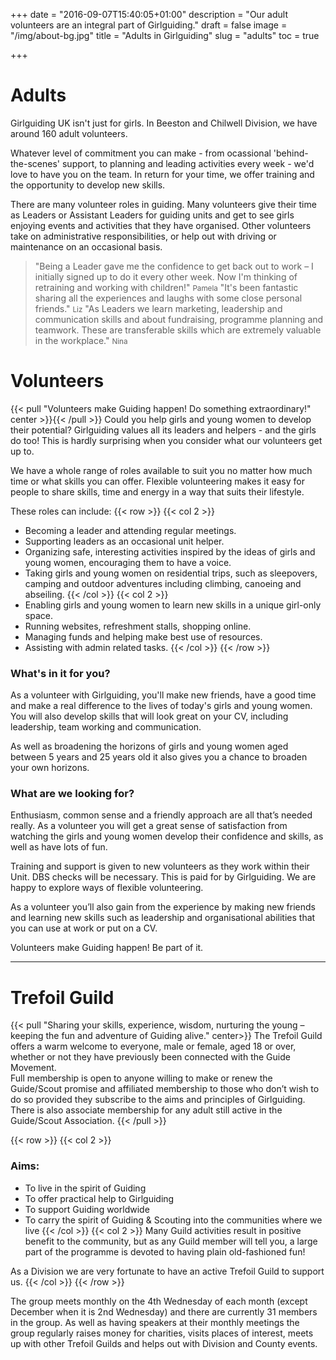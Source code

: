 +++
date = "2016-09-07T15:40:05+01:00"
description = "Our adult volunteers are an integral part of Girlguiding."
draft = false
image = "/img/about-bg.jpg"
title = "Adults in Girlguiding"
slug = "adults"
toc = true

+++

# Adults

Girlguiding UK isn't just for girls. In Beeston and Chilwell Division, we have around 160 adult volunteers. 

Whatever level of commitment you can make - from ocassional 'behind-the-scenes' support, to planning and leading activities every week - we'd love to have you on the team. In return for your time, we offer training and the opportunity to develop new skills.


There are many volunteer roles in guiding. Many volunteers give their time as Leaders or Assistant Leaders for guiding units and get to see girls enjoying events and activities that they have organised. Other volunteers take on administrative responsibilities, or help out with driving or maintenance on an occasional basis.


> "Being a Leader gave me the confidence to get back out to work – I initially signed up to do it every other week. Now I'm thinking of retraining and working with children!" <small>Pamela</small>
> "It's been fantastic sharing all the experiences and laughs with some close personal friends." <small>Liz</small>
> "As Leaders we learn marketing, leadership and communication skills and about fundraising, programme planning and teamwork. These are transferable skills which are extremely valuable in the workplace." <small>Nina</small>


# Volunteers
{{< pull "Volunteers make Guiding happen! Do something extraordinary!" center >}}{{< /pull >}}
Could you help girls and young women to develop their potential? Girlguiding values all its leaders and helpers - and the girls do too! This is hardly surprising when you consider what our volunteers get up to. 


We have a whole range of roles available to suit you no matter how much time or what skills you can offer. Flexible volunteering makes it easy for people to share skills, time and energy in a way that suits their lifestyle. 

These roles can include:
{{< row >}}
{{< col 2 >}}
 * Becoming a leader and attending regular meetings. 
 * Supporting leaders as an occasional unit helper. 
 * Organizing safe, interesting activities inspired by the ideas of girls and young women, encouraging them to have a voice. 
 * Taking girls and young women on residential trips, such as sleepovers, camping and outdoor adventures including climbing, canoeing and abseiling. 
{{< /col >}}
{{< col 2 >}}
 * Enabling girls and young women to learn new skills in a unique girl-only space. 
 * Running websites, refreshment stalls, shopping online. 
 * Managing funds and helping make best use of resources. 
 * Assisting with admin related tasks. 
{{< /col >}}
{{< /row >}}

### What's in it for you?
As a volunteer with Girlguiding, you'll make new friends, have a good time and make a real difference to the lives of today's girls and young women. You will also develop skills that will look great on your CV, including leadership, team working and communication. 

As well as broadening the horizons of girls and young women aged between 5 years and 25 years old it also gives you a chance to broaden your own horizons.

### What are we looking for?
Enthusiasm, common sense and a friendly approach are all that’s needed really. As a volunteer you will get a great sense of satisfaction from watching the girls and young women develop their confidence and skills, as well as have lots of fun.

Training and support is given to new volunteers as they work within their Unit. DBS checks will be necessary. This is paid for by Girlguiding. We are happy to explore ways of flexible volunteering. 

As a volunteer you’ll also gain from the experience by making new friends and learning new skills such as leadership and organisational abilities that you can use at work or put on a CV. 

Volunteers make Guiding happen! Be part of it.

<hr>

# Trefoil Guild 
{{< pull  "Sharing your skills, experience, wisdom, nurturing the young – keeping the fun and adventure of Guiding alive." center>}}
The Trefoil Guild offers a warm welcome to everyone, male or female, aged 18 or over, whether or not they have previously been connected with the Guide Movement.  
Full membership is open to anyone willing to make or renew the Guide/Scout promise and affiliated membership to those who don’t wish to do so provided they subscribe to the aims and principles of Girlguiding. There is also associate membership for any adult still active in the Guide/Scout Association.
{{< /pull >}}

{{< row >}}
{{< col 2 >}}
### Aims:
 * To live in the spirit of Guiding
 * To offer practical help to Girlguiding
 * To support Guiding worldwide
 * To carry the spirit of Guiding & Scouting into the communities where we live
{{< /col >}}
{{< col 2 >}}
Many Guild activities result in positive benefit to the community, but as any Guild member will tell you, a large part of the programme is devoted to having plain old-fashioned fun!

As a Division we are very fortunate to have an active Trefoil Guild to support us.
{{< /col >}}
{{< /row >}}

The group meets monthly on the 4th Wednesday of each month (except December when it is 2nd Wednesday) and there are currently 31 members in the group.  As well as having speakers at their monthly meetings the group regularly raises money for charities, visits places of interest, meets up with other Trefoil Guilds and helps out with Division and County events.    